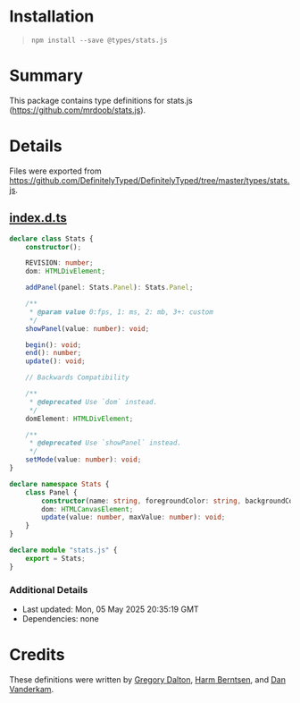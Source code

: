 # Installation
> `npm install --save @types/stats.js`

# Summary
This package contains type definitions for stats.js (https://github.com/mrdoob/stats.js).

# Details
Files were exported from https://github.com/DefinitelyTyped/DefinitelyTyped/tree/master/types/stats.js.
## [index.d.ts](https://github.com/DefinitelyTyped/DefinitelyTyped/tree/master/types/stats.js/index.d.ts)
````ts
declare class Stats {
    constructor();

    REVISION: number;
    dom: HTMLDivElement;

    addPanel(panel: Stats.Panel): Stats.Panel;

    /**
     * @param value 0:fps, 1: ms, 2: mb, 3+: custom
     */
    showPanel(value: number): void;

    begin(): void;
    end(): number;
    update(): void;

    // Backwards Compatibility

    /**
     * @deprecated Use `dom` instead.
     */
    domElement: HTMLDivElement;

    /**
     * @deprecated Use `showPanel` instead.
     */
    setMode(value: number): void;
}

declare namespace Stats {
    class Panel {
        constructor(name: string, foregroundColor: string, backgroundColor: string);
        dom: HTMLCanvasElement;
        update(value: number, maxValue: number): void;
    }
}

declare module "stats.js" {
    export = Stats;
}

````

### Additional Details
 * Last updated: Mon, 05 May 2025 20:35:19 GMT
 * Dependencies: none

# Credits
These definitions were written by [Gregory Dalton](https://github.com/gregolai), [Harm Berntsen](https://github.com/hberntsen), and [Dan Vanderkam](https://github.com/danvk).
